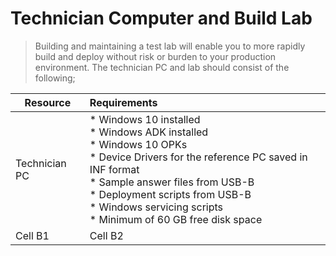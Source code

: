# Technician Computer and Build Lab

> Building and maintaining a test lab will enable you to more rapidly build and deploy without risk or burden to your production environment. The technician PC and lab should consist of the following;

| Resource | Requirements |  
|-----------|:-----------|  
| Technician PC | * Windows 10 installed <br>* Windows ADK installed<br>* Windows 10 OPKs<br>* Device Drivers for the reference PC saved in INF format<br>* Sample answer files from USB-B<br>* Deployment scripts from USB-B<br>* Windows servicing scripts<br>* Minimum of 60 GB free disk space |  
| Cell B1 | Cell B2 |